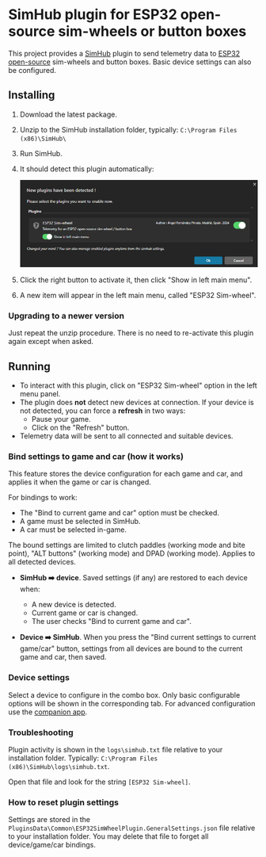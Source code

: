 # SimHub plugin for ESP32 open-source sim-wheels or button boxes

This project provides a [SimHub](https://www.simhubdash.com/)
plugin to send telemetry data to
[ESP32 open-source](https://github.com/afpineda/OpenSourceSimWheelESP32)
sim-wheels and button boxes.
Basic device settings can also be configured.

## Installing

1. Download the latest package.
2. Unzip to the SimHub installation folder, typically:
    `C:\Program Files (x86)\SimHub\`
3. Run SimHub.
4. It should detect this plugin automatically:

   ![Plugin detection](./doc/SimHubAutodetect.png)

5. Click the right button to activate it, then click "Show in left main menu".
6. A new item will appear in the left main menu, called "ESP32 Sim-wheel".

### Upgrading to a newer version

Just repeat the unzip procedure.
There is no need to re-activate this plugin again
except when asked.

## Running

- To interact with this plugin, click on "ESP32 Sim-wheel" option
  in the left menu panel.
- The plugin does **not** detect new devices at connection.
  If your device is not detected, you can force a **refresh** in two ways:
  - Pause your game.
  - Click on the "Refresh" button.
- Telemetry data will be sent to all connected and suitable devices.

### Bind settings to game and car (how it works)

This feature stores the device configuration for each game and car,
and applies it when the game or car is changed.

For bindings to work:

- The "Bind to current game and car" option must be checked.
- A game must be selected in SimHub.
- A car must be selected in-game.

The bound settings are limited to clutch paddles (working mode and bite point),
"ALT buttons" (working mode) and DPAD (working mode).
Applies to all detected devices.

- **SimHub ➡️ device**.
  Saved settings (if any) are restored to each device when:
  - A new device is detected.
  - Current game or car is changed.
  - The user checks "Bind to current game and car".

- **Device ➡️ SimHub**.
  When you press the "Bind current settings to current game/car" button,
  settings from all devices are bound to the current game and car,
  then saved.

### Device settings

Select a device to configure in the combo box.
Only basic configurable options will be shown in the corresponding tab.
For advanced configuration use the
[companion app](https://github.com/afpineda/SimWheelESP32Config).

### Troubleshooting

Plugin activity is shown in the `logs\simhub.txt` file relative to
your installation folder. Typically:
`C:\Program Files (x86)\SimHub\logs\simhub.txt`.

Open that file and look for the string `[ESP32 Sim-wheel]`.

### How to reset plugin settings

Settings are stored in the
`PluginsData\Common\ESP32SimWheelPlugin.GeneralSettings.json`
file relative to your installation folder.
You may delete that file to forget all device/game/car bindings.
